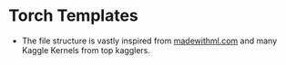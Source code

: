 # Torch Templates

- The file structure is vastly inspired from [madewithml.com](https://madewithml.com/) and many Kaggle Kernels from top kagglers.